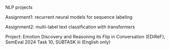 NLP projects

Assignment1: recurrent neural models for sequence labeling

Assignment2: multi-label text classification with transformers

Project:  Emotion Discovery and Reasoning its Flip in Conversation (EDiReF), SemEval 2024 Task 10, SUBTASK iii (English only) 

